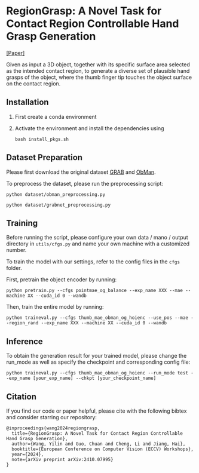 # RegionGrasp: A Novel Task for Contact Region Controllable Hand Grasp Generation

[[Paper]](https://arxiv.org/abs/2410.07995)

Given as input a 3D object, together with its specific surface area selected as the intended contact region, to generate a diverse set of plausible hand grasps of the object, where the thumb finger tip touches the object surface on the contact region.


## Installation
1. First create a conda environment 

1. Activate the environment and install the dependencies using 
    ```
    bash install_pkgs.sh
    ```

## Dataset Preparation
Please first download the original dataset [GRAB](http://grab.is.tue.mpg.de) and [ObMan](https://www.di.ens.fr/willow/research/obman/data/).

To preprocess the dataset, please run the preprocessing script:
```
python dataset/obman_preprocessing.py
```
```
python dataset/grabnet_preprocessing.py
```

## Training
Before running the script, please configure your own data / mano / output directory in ```utils/cfgs.py``` and name your own machine with a customized number.


To train the model with our settings, refer to the config files in the ```cfgs``` folder. 

First, pretrain the object encoder by running:

```
python pretrain.py --cfgs pointmae_og_balance --exp_name XXX --mae --machine XX --cuda_id 0 --wandb
```

Then, train the entire model by running:
```
python traineval.py --cfgs thumb_mae_obman_og_hoienc --use_pos --mae --region_rand --exp_name XXX --machine XX --cuda_id 0 --wandb
```

## Inference

To obtain the generation result for your trained model, please change the run_mode as well as specify the checkpoint and corresponding config file:

```
python traineval.py --cfgs thumb_mae_obman_og_hoienc --run_mode test --exp_name [your_exp_name] --chkpt [your_checkpoint_name]
```

## Citation
If you find our code or paper helpful, please cite with the following bibtex and consider starring our repository:

```
@inproceedings{wang2024regiongrasp,
  title={RegionGrasp: A Novel Task for Contact Region Controllable Hand Grasp Generation},
  author={Wang, Yilin and Guo, Chuan and Cheng, Li and Jiang, Hai},
  booktitle={European Conference on Computer Vision (ECCV) Workshops},
  year={2024},
  note={arXiv preprint arXiv:2410.07995}
}
```








